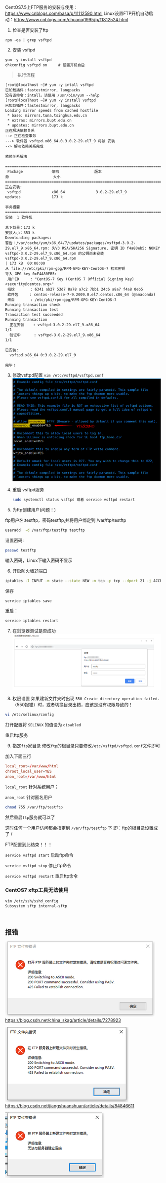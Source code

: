 

CentOS7.5上FTP服务的安装与使用：https://www.cnblogs.com/basa/p/11112590.html
Linux设置FTP开机自动启动：https://www.cnblogs.com/chuanqi1995/p/11812524.html



1. 检查是否安装了ftp

```
rpm -qa | grep vsftpd
```



2. 安装 vsftpd

```
yum -y install vsftpd
chkconfig vsftpd on     # 设置开机自启
```

> 执行流程

```
[root@localhost ~]# yum -y intall vsftpd
已加载插件：fastestmirror, langpacks
没有该命令：intall。请使用 /usr/bin/yum --help
[root@localhost ~]# yum -y install vsftpd
已加载插件：fastestmirror, langpacks
Loading mirror speeds from cached hostfile
 * base: mirrors.tuna.tsinghua.edu.cn
 * extras: mirrors.bupt.edu.cn
 * updates: mirrors.bupt.edu.cn
正在解决依赖关系
--> 正在检查事务
---> 软件包 vsftpd.x86_64.0.3.0.2-29.el7_9 将被 安装
--> 解决依赖关系完成

依赖关系解决

==================================================================================================
 Package             架构                版本                          源                    大小
==================================================================================================
正在安装:
 vsftpd              x86_64              3.0.2-29.el7_9                updates              173 k

事务概要
==================================================================================================
安装  1 软件包

总下载量：173 k
安装大小：353 k
Downloading packages:
警告：/var/cache/yum/x86_64/7/updates/packages/vsftpd-3.0.2-29.el7_9.x86_64.rpm: 头V3 RSA/SHA256 Signature, 密钥 ID f4a80eb5: NOKEY
vsftpd-3.0.2-29.el7_9.x86_64.rpm 的公钥尚未安装
vsftpd-3.0.2-29.el7_9.x86_64.rpm                                           | 173 kB  00:00:00     
从 file:///etc/pki/rpm-gpg/RPM-GPG-KEY-CentOS-7 检索密钥
导入 GPG key 0xF4A80EB5:
 用户ID     : "CentOS-7 Key (CentOS 7 Official Signing Key) <security@centos.org>"
 指纹       : 6341 ab27 53d7 8a78 a7c2 7bb1 24c6 a8a7 f4a8 0eb5
 软件包     : centos-release-7-9.2009.0.el7.centos.x86_64 (@anaconda)
 来自       : /etc/pki/rpm-gpg/RPM-GPG-KEY-CentOS-7
Running transaction check
Running transaction test
Transaction test succeeded
Running transaction
  正在安装    : vsftpd-3.0.2-29.el7_9.x86_64                                                  1/1 
  验证中      : vsftpd-3.0.2-29.el7_9.x86_64                                                  1/1 

已安装:
  vsftpd.x86_64 0:3.0.2-29.el7_9                                                                  

完毕！
```



3. 修改vsftpd配置 `vim /etc/vsftpd/vsftpd.conf`
   ![image](assets/CentOS7%20%E5%AE%89%E8%A3%85%20ftp/2402369-20211229173018533-949094984.png)

   

4. 重启 vsftpd服务

   ```sh
   sudo systemctl status vsftpd 或者 service vsftpd restart
   ```

   

5. 为ftp创建用户(问题！)

ftp用户名:testftp，密码testftp,并将用户绑定到 /var/ftp/testftp

```sh
useradd  -d /var/ftp/testftp testftp
```

设置密码:

```sh
passwd testftp
```

输入密码，Linux下输入密码不显示



6. 开启防火墙21端口

```sh
iptables -I INPUT -m state --state NEW -m tcp -p tcp --dport 21 -j ACCEPT
```

保存

```sh
service iptables save
```

重启：

```sh
service iptables restart
```



7. 在浏览器测试是否成功
   ![image](assets/CentOS7%20%E5%AE%89%E8%A3%85%20ftp/2402369-20211229174654377-2035879970.png)

   

8. 权限设置
   如果建新文件夹时出现 `550 Create directory operation failed.` （550报错）时，或者切换目录出错，应该是没有权限导致的！

```sh
vi /etc/selinux/config
```

打开配置将 `SELINUX` 的值设为 `disabled`

重启ftp服务



9. 指定`ftp`家目录
   修改`ftp`的根目录只要修改`/etc/vsftpd/vsftpd.conf`文件即可

加入下面三行

```conf
local_root=/var/www/html
chroot_local_user=YES
anon_root=/var/www/html
```

`local_root` 针对系统用户；

`anon_root` 针对匿名用户

```sh
chmod 755 /var/ftp/testftp
```

然后重启`ftp`服务就可以了

这时任何一个用户访问都会指定到  `/var/ftp/testftp`  下   即：ftp的根目录设置成了 /

FTP配置到此结束！！！

`service vsftpd start` 启动ftp命令

`service vsftpd stop` 停止ftp命令

`service vsftpd restart` 重启ftp命令

### CentOS7 xftp工具无法使用

```shell
vim /etc/ssh/sshd_config
Subsystem sftp internal-sftp
```

‍

## 报错

![image](assets/CentOS7%20%E5%AE%89%E8%A3%85%20ftp/2402369-20220103143959330-617575353.png)
https://blog.csdn.net/china_skag/article/details/7278923

![image](assets/CentOS7%20%E5%AE%89%E8%A3%85%20ftp/2402369-20220103144413977-2098771522.png)
https://blog.csdn.net/jiangshuanshuan/article/details/84846611

![image](assets/CentOS7%20%E5%AE%89%E8%A3%85%20ftp/2402369-20220103145254740-1036715787.png)

